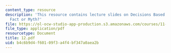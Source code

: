 ```yaml
---
content_type: resource
description: 'This resource contains lecture slides on Decisions Based on Sound Science:
  Fact or Myth?'
file: https://ol-ocw-studio-app-production.s3.amazonaws.com/courses/11-959-reforming-natural-resources-governance-failings-of-scientific-rationalism-and-alternatives-for-building-common-ground-january-iap-2007/b4c6b9d4f60109f3a4f4bf347a0aea2b_12.pdf
file_type: application/pdf
resourcetype: Document
title: 12.pdf
uid: b4c6b9d4-f601-09f3-a4f4-bf347a0aea2b
---
```

